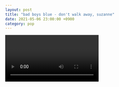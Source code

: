 ```yaml
---
layout: post
title: "bad boys blue - don't walk away, suzanne"
date: 2021-05-06 23:00:00 +0900
category: pop
---
```


<div class="video-container">
    <video id="player" class="video-js vjs-default-skin vjs-big-play-centered" data-json="/public/json/pop/bad boys blue - don't walk away, suzanne.json"></video>
</div>

```
```